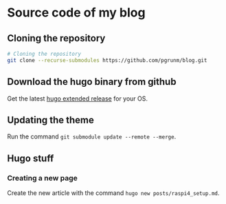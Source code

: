 # Source code of my blog

## Cloning the repository

```Bash
# Cloning the repository
git clone --recurse-submodules https://github.com/pgrunm/blog.git
```

## Download the hugo binary from github

Get the latest [hugo extended release](https://github.com/gohugoio/hugo/releases) for your OS.

## Updating the theme

Run the command `git submodule update --remote --merge`.

## Hugo stuff

### Creating a new page

Create the new article with the command `hugo new posts/raspi4_setup.md`.
